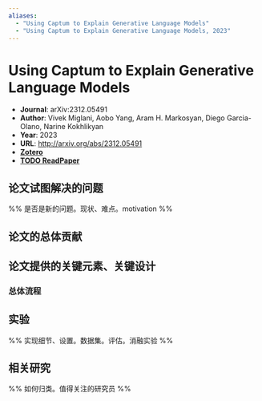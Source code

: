 ```yaml
---
aliases:
  - "Using Captum to Explain Generative Language Models"
  - "Using Captum to Explain Generative Language Models, 2023"
---
```

# Using Captum to Explain Generative Language Models

- **Journal**: arXiv:2312.05491
- **Author**: Vivek Miglani, Aobo Yang, Aram H. Markosyan, Diego Garcia-Olano, Narine Kokhlikyan
- **Year**: 2023
- **URL**: http://arxiv.org/abs/2312.05491
- [**Zotero**](zotero://select/items/@2023UsingCaptumExplainMiglani)
- [**TODO ReadPaper**](https://readpaper.com/...)

## 论文试图解决的问题

%% 是否是新的问题。现状、难点。motivation %%

## 论文的总体贡献

## 论文提供的关键元素、关键设计

### 总体流程

## 实验

%% 实现细节、设置。数据集。评估。消融实验 %%

## 相关研究

%% 如何归类。值得关注的研究员 %%
